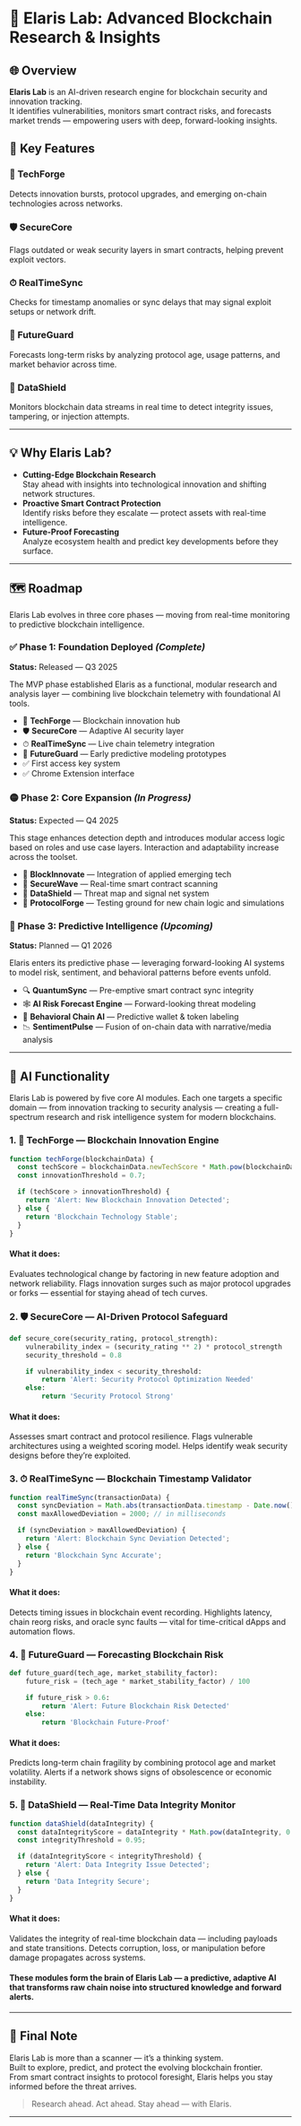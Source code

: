 # 🔬 Elaris Lab: Advanced Blockchain Research & Insights

## 🌐 Overview

**Elaris Lab** is an AI-driven research engine for blockchain security and innovation tracking.  
It identifies vulnerabilities, monitors smart contract risks, and forecasts market trends — empowering users with deep, forward-looking insights.

## 🔑 Key Features

### 🧪 TechForge  
Detects innovation bursts, protocol upgrades, and emerging on-chain technologies across networks.

### 🛡️ SecureCore  
Flags outdated or weak security layers in smart contracts, helping prevent exploit vectors.

### ⏱ RealTimeSync  
Checks for timestamp anomalies or sync delays that may signal exploit setups or network drift.

### 🔮 FutureGuard  
Forecasts long-term risks by analyzing protocol age, usage patterns, and market behavior across time.

### 🧬 DataShield  
Monitors blockchain data streams in real time to detect integrity issues, tampering, or injection attempts.

---

## 💡 Why Elaris Lab?

- **Cutting-Edge Blockchain Research**  
  Stay ahead with insights into technological innovation and shifting network structures.  
- **Proactive Smart Contract Protection**  
  Identify risks before they escalate — protect assets with real-time intelligence.  
- **Future-Proof Forecasting**  
  Analyze ecosystem health and predict key developments before they surface.

---

## 🗺 Roadmap

Elaris Lab evolves in three core phases — moving from real-time monitoring to predictive blockchain intelligence.

### ✅ Phase 1: Foundation Deployed *(Complete)*  
**Status:** Released — Q3 2025

The MVP phase established Elaris as a functional, modular research and analysis layer — combining live blockchain telemetry with foundational AI tools.

- 🔧 **TechForge** — Blockchain innovation hub  
- 🛡 **SecureCore** — Adaptive AI security layer  
- ⏱ **RealTimeSync** — Live chain telemetry integration  
- 🧭 **FutureGuard** — Early predictive modeling prototypes  
- ✅ First access key system  
- ✅ Chrome Extension interface  

### 🟡 Phase 2: Core Expansion *(In Progress)*  
**Status:** Expected — Q4 2025

This stage enhances detection depth and introduces modular access logic based on roles and use case layers. Interaction and adaptability increase across the toolset.

- 🧬 **BlockInnovate** — Integration of applied emerging tech  
- 🌊 **SecureWave** — Real-time smart contract scanning  
- 📡 **DataShield** — Threat map and signal net system  
- 🔁 **ProtocolForge** — Testing ground for new chain logic and simulations  

### 🔴 Phase 3: Predictive Intelligence *(Upcoming)*  
**Status:** Planned — Q1 2026

Elaris enters its predictive phase — leveraging forward-looking AI systems to model risk, sentiment, and behavioral patterns before events unfold.

- 🔍 **QuantumSync** — Pre-emptive smart contract sync integrity  
- 🕸 **AI Risk Forecast Engine** — Forward-looking threat modeling  
- 🧠 **Behavioral Chain AI** — Predictive wallet & token labeling  
- 📉 **SentimentPulse** — Fusion of on-chain data with narrative/media analysis  

---
## 🧠 AI Functionality

Elaris Lab is powered by five core AI modules. Each one targets a specific domain — from innovation tracking to security analysis — creating a full-spectrum research and risk intelligence system for modern blockchains.

### 1. 🔧 TechForge — Blockchain Innovation Engine

```javascript
function techForge(blockchainData) {
  const techScore = blockchainData.newTechScore * Math.pow(blockchainData.reliability, 0.5);
  const innovationThreshold = 0.7;

  if (techScore > innovationThreshold) {
    return 'Alert: New Blockchain Innovation Detected';
  } else {
    return 'Blockchain Technology Stable';
  }
}
```
#### What it does:
Evaluates technological change by factoring in new feature adoption and network reliability. Flags innovation surges such as major protocol upgrades or forks — essential for staying ahead of tech curves.

### 2. 🛡️ SecureCore — AI-Driven Protocol Safeguard

```python
def secure_core(security_rating, protocol_strength):
    vulnerability_index = (security_rating ** 2) * protocol_strength
    security_threshold = 0.8

    if vulnerability_index < security_threshold:
        return 'Alert: Security Protocol Optimization Needed'
    else:
        return 'Security Protocol Strong'
```
#### What it does:
Assesses smart contract and protocol resilience. Flags vulnerable architectures using a weighted scoring model. Helps identify weak security designs before they’re exploited.

### 3. ⏱ RealTimeSync — Blockchain Timestamp Validator

```javascript
function realTimeSync(transactionData) {
  const syncDeviation = Math.abs(transactionData.timestamp - Date.now());
  const maxAllowedDeviation = 2000; // in milliseconds

  if (syncDeviation > maxAllowedDeviation) {
    return 'Alert: Blockchain Sync Deviation Detected';
  } else {
    return 'Blockchain Sync Accurate';
  }
}
```
#### What it does:
Detects timing issues in blockchain event recording. Highlights latency, chain reorg risks, and oracle sync faults — vital for time-critical dApps and automation flows.

### 4. 🔮 FutureGuard — Forecasting Blockchain Risk

```python
def future_guard(tech_age, market_stability_factor):
    future_risk = (tech_age * market_stability_factor) / 100

    if future_risk > 0.6:
        return 'Alert: Future Blockchain Risk Detected'
    else:
        return 'Blockchain Future-Proof'
```
#### What it does:
Predicts long-term chain fragility by combining protocol age and market volatility. Alerts if a network shows signs of obsolescence or economic instability.

### 5. 🧬 DataShield — Real-Time Data Integrity Monitor

```javascript
function dataShield(dataIntegrity) {
  const dataIntegrityScore = dataIntegrity * Math.pow(dataIntegrity, 0.5);
  const integrityThreshold = 0.95;

  if (dataIntegrityScore < integrityThreshold) {
    return 'Alert: Data Integrity Issue Detected';
  } else {
    return 'Data Integrity Secure';
  }
}
```
#### What it does:
Validates the integrity of real-time blockchain data — including payloads and state transitions. Detects corruption, loss, or manipulation before damage propagates across systems.

#### These modules form the brain of Elaris Lab — a predictive, adaptive AI that transforms raw chain noise into structured knowledge and forward alerts.

---

## 🧾 Final Note

Elaris Lab is more than a scanner — it’s a thinking system.  
Built to explore, predict, and protect the evolving blockchain frontier.  
From smart contract insights to protocol foresight, Elaris helps you stay informed before the threat arrives.

> Research ahead. Act ahead. Stay ahead — with Elaris.

---
